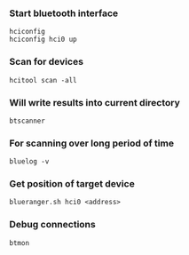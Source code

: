 ### Start bluetooth interface
```
hciconfig
hciconfig hci0 up
```

### Scan for devices
```
hcitool scan -all
```

### Will write results into current directory
```
btscanner
```

### For scanning over long period of time
```
bluelog -v
```

### Get position of target device
```
blueranger.sh hci0 <address>
```

### Debug connections
```
btmon
```

